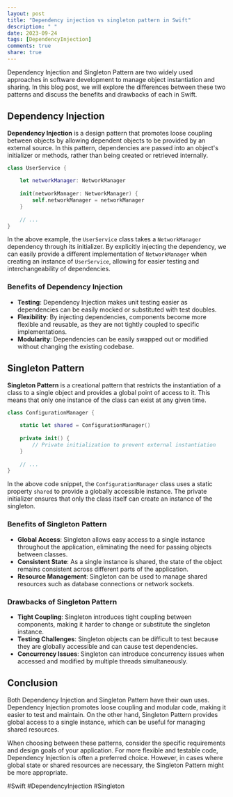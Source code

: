 ```yaml
---
layout: post
title: "Dependency injection vs singleton pattern in Swift"
description: " "
date: 2023-09-24
tags: [DependencyInjection]
comments: true
share: true
---
```


Dependency Injection and Singleton Pattern are two widely used approaches in software development to manage object instantiation and sharing. In this blog post, we will explore the differences between these two patterns and discuss the benefits and drawbacks of each in Swift.

## Dependency Injection

**Dependency Injection** is a design pattern that promotes loose coupling between objects by allowing dependent objects to be provided by an external source. In this pattern, dependencies are passed into an object's initializer or methods, rather than being created or retrieved internally.

```swift
class UserService {
    
    let networkManager: NetworkManager
    
    init(networkManager: NetworkManager) {
        self.networkManager = networkManager
    }
    
    // ...
}
```

In the above example, the `UserService` class takes a `NetworkManager` dependency through its initializer. By explicitly injecting the dependency, we can easily provide a different implementation of `NetworkManager` when creating an instance of `UserService`, allowing for easier testing and interchangeability of dependencies.

### Benefits of Dependency Injection
- **Testing**: Dependency Injection makes unit testing easier as dependencies can be easily mocked or substituted with test doubles.
- **Flexibility**: By injecting dependencies, components become more flexible and reusable, as they are not tightly coupled to specific implementations.
- **Modularity**: Dependencies can be easily swapped out or modified without changing the existing codebase.

## Singleton Pattern

**Singleton Pattern** is a creational pattern that restricts the instantiation of a class to a single object and provides a global point of access to it. This means that only one instance of the class can exist at any given time.

```swift
class ConfigurationManager {
    
    static let shared = ConfigurationManager()
    
    private init() {
        // Private initialization to prevent external instantiation
    }
    
    // ...
}
```

In the above code snippet, the `ConfigurationManager` class uses a static property `shared` to provide a globally accessible instance. The private initializer ensures that only the class itself can create an instance of the singleton.

### Benefits of Singleton Pattern
- **Global Access**: Singleton allows easy access to a single instance throughout the application, eliminating the need for passing objects between classes.
- **Consistent State**: As a single instance is shared, the state of the object remains consistent across different parts of the application.
- **Resource Management**: Singleton can be used to manage shared resources such as database connections or network sockets.

### Drawbacks of Singleton Pattern
- **Tight Coupling**: Singleton introduces tight coupling between components, making it harder to change or substitute the singleton instance.
- **Testing Challenges**: Singleton objects can be difficult to test because they are globally accessible and can cause test dependencies.
- **Concurrency Issues**: Singleton can introduce concurrency issues when accessed and modified by multiple threads simultaneously.

## Conclusion

Both Dependency Injection and Singleton Pattern have their own uses. Dependency Injection promotes loose coupling and modular code, making it easier to test and maintain. On the other hand, Singleton Pattern provides global access to a single instance, which can be useful for managing shared resources.

When choosing between these patterns, consider the specific requirements and design goals of your application. For more flexible and testable code, Dependency Injection is often a preferred choice. However, in cases where global state or shared resources are necessary, the Singleton Pattern might be more appropriate.

#Swift #DependencyInjection #Singleton